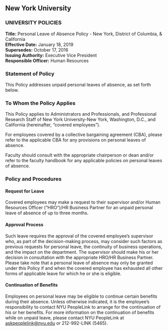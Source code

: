 ## New York University
### UNIVERSITY POLICIES

**Title:** Personal Leave of Absence Policy - New York, District of Columbia, & California  
**Effective Date:** January 18, 2019  
**Supersedes:** October 17, 2016  
**Issuing Authority:** Executive Vice President  
**Responsible Officer:** Human Resources  

### Statement of Policy

This Policy addresses unpaid personal leaves of absence, as set forth below.

### To Whom the Policy Applies

This Policy applies to Administrators and Professionals, and Professional Research Staff of New York University-New York, Washington, D.C., and California (hereinafter, “covered employees”).

For employees covered by a collective bargaining agreement (CBA), please refer to the applicable CBA for any provisions on personal leaves of absence.

Faculty should consult with the appropriate chairperson or dean and/or refer to the faculty handbook for any applicable policies on personal leaves of absence.

### Policy and Procedures

#### Request for Leave
Covered employees may make a request to their supervisor and/or Human Resources Officer (“HRO”)/HR Business Partner for an unpaid personal leave of absence of up to three months.

#### Approval Process
Such leave requires the approval of the covered employee’s supervisor who, as part of the decision-making process, may consider such factors as previous requests for personal leave, the continuity of business operations, and the impact on the department. The supervisor should make his or her decision in consultation with the appropriate HRO/HR Business Partner. Please take note that a personal leave of absence may only be granted under this Policy if and when the covered employee has exhausted all other forms of applicable leave for which he or she is eligible.

#### Continuation of Benefits
Employees on personal leave may be eligible to continue certain benefits during their absence. Unless otherwise indicated, it is the employee’s responsibility to contact NYU PeopleLink to arrange for the continuation of his or her benefits. For more information on the continuation of benefits while on unpaid leave, please contact NYU PeopleLink at askpeoplelink@nyu.edu or 212-992-LINK (5465).